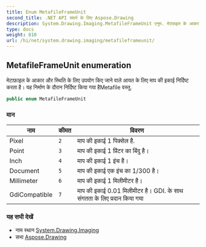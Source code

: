 ```yaml
---
title: Enum MetafileFrameUnit
second_title: .NET API संदर्भ के लिए Aspose.Drawing
description: System.Drawing.Imaging.MetafileFrameUnit एनुम. मेटफ़इल के आकर और स्थत के लए उपयग कए जने वले आयत के लए मप क इकई नर्दष्ट करत है यह नर्मण के दरन नर्दष्ट कय गय हैMetafile वस्तु.
type: docs
weight: 810
url: /hi/net/system.drawing.imaging/metafileframeunit/
---
```

## MetafileFrameUnit enumeration

मेटाफ़ाइल के आकार और स्थिति के लिए उपयोग किए जाने वाले आयत के लिए माप की इकाई निर्दिष्ट करता है। यह निर्माण के दौरान निर्दिष्ट किया गया हैMetafile वस्तु.

```csharp
public enum MetafileFrameUnit
```

### मान

| नाम | कीमत | विवरण |
| --- | --- | --- |
| Pixel | `2` | माप की इकाई 1 पिक्सेल है. |
| Point | `3` | माप की इकाई 1 प्रिंटर का बिंदु है। |
| Inch | `4` | माप की इकाई 1 इंच है। |
| Document | `5` | माप की इकाई एक इंच का 1/300 है। |
| Millimeter | `6` | माप की इकाई 1 मिलीमीटर है। |
| GdiCompatible | `7` | माप की इकाई 0.01 मिलीमीटर है। GDI. के साथ संगतता के लिए प्रदान किया गया |

### यह सभी देखें

* नाम स्थान [System.Drawing.Imaging](../../system.drawing.imaging/)
* सभा [Aspose.Drawing](../../)


